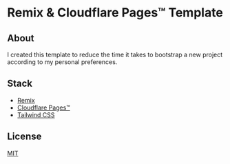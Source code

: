 # Remix & Cloudflare Pages™ Template

<!-- [![CI status](https://github.com/samialdury/remix-cloudflare/actions/workflows/ci.yml/badge.svg)](https://github.com/samialdury/remix-cloudflare/actions/workflows/ci.yml)
[![license](https://img.shields.io/github/license/samialdury/remix-cloudflare)](LICENSE) -->

## About

I created this template to reduce the time it takes to bootstrap a new project according to my personal preferences.

## Stack

-   [Remix](https://remix.run)
-   [Cloudflare Pages™](https://pages.cloudflare.com)
-   [Tailwind CSS](https://tailwindcss.com)

## License

[MIT](LICENSE)
